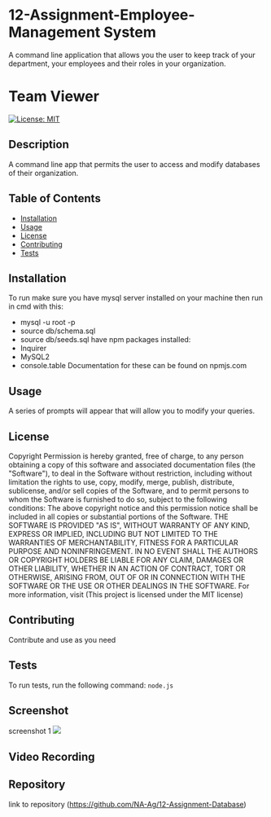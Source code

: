 # 12-Assignment-Employee-Management System
A command line application that allows you the user to keep track of your department, your employees and their roles in your organization.

# Team Viewer
[![License: MIT](https://img.shields.io/badge/License-MIT-yellow.svg)](https://opensource.org/licenses/MIT)

## Description
A command line app that permits the user to access and modify databases of their organization. 

## Table of Contents 
- [Installation](#installation)
- [Usage](#usage)
- [License](#license)
- [Contributing](#contributing)
- [Tests](#tests)

## Installation
To run make sure you have mysql server installed on your machine
then run in cmd with this: 
- mysql -u root -p
- source db/schema.sql
- source db/seeds.sql
have npm packages installed:
- Inquirer 
- MySQL2
- console.table
Documentation for these can be found on npmjs.com

## Usage
A series of prompts will appear that will allow you to modify your queries.  

## License
    
  Copyright <YEAR> <COPYRIGHT HOLDER>
  Permission is hereby granted, free of charge, to any person obtaining a copy of this software and associated documentation files (the "Software"), to deal in the Software without restriction, including without limitation the rights to use, copy, modify, merge, publish, distribute, sublicense, and/or sell copies of the Software, and to permit persons to whom the Software is furnished to do so, subject to the following conditions:
  The above copyright notice and this permission notice shall be included in all copies or substantial portions of the Software.
  THE SOFTWARE IS PROVIDED "AS IS", WITHOUT WARRANTY OF ANY KIND, EXPRESS OR IMPLIED, INCLUDING BUT NOT LIMITED TO THE WARRANTIES OF MERCHANTABILITY, FITNESS FOR A PARTICULAR PURPOSE AND NONINFRINGEMENT. IN NO EVENT SHALL THE AUTHORS OR COPYRIGHT HOLDERS BE LIABLE FOR ANY CLAIM, DAMAGES OR OTHER LIABILITY, WHETHER IN AN ACTION OF CONTRACT, TORT OR OTHERWISE, ARISING FROM, OUT OF OR IN CONNECTION WITH THE SOFTWARE OR THE USE OR OTHER DEALINGS IN THE SOFTWARE.
  For more information, visit (This project is licensed under the MIT license)
    
## Contributing
Contribute and use as you need

## Tests
To run tests, run the following command:
```node.js```

## Screenshot
screenshot 1  ![](./images/11-screenshot-1.PNG)

## Video Recording

## Repository
link to repository (https://github.com/NA-Ag/12-Assignment-Database)